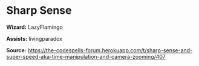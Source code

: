 # Sharp Sense

**Wizard:** LazyFlamingo

**Assists:** livingparadox

**Source:** https://the-codespells-forum.herokuapp.com/t/sharp-sense-and-super-speed-aka-time-manipulation-and-camera-zooming/407
